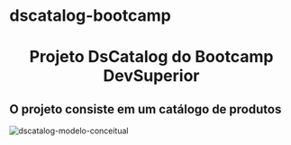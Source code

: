 # dscatalog-bootcamp

<h1 align="center">Projeto DsCatalog do Bootcamp DevSuperior</h1>
<h2>O projeto consiste em um catálogo de produtos</h2>


![dscatalog-modelo-conceitual](https://user-images.githubusercontent.com/74937912/117170054-0b3f4300-ada0-11eb-9578-a09322976a20.jpg)

